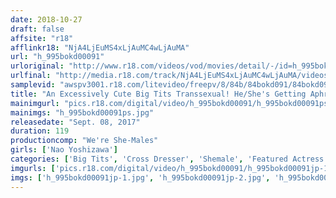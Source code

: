 ```yaml
---
date: 2018-10-27
draft: false
affsite: "r18"
afflinkr18: "NjA4LjEuMS4xLjAuMC4wLjAuMA"
url: "h_995bokd00091"
urloriginal: "http://www.r18.com/videos/vod/movies/detail/-/id=h_995bokd00091"
urlfinal: "http://media.r18.com/track/NjA4LjEuMS4xLjAuMC4wLjAuMA/videos/vod/movies/detail/-/id=h_995bokd00091"
samplevid: "awspv3001.r18.com/litevideo/freepv/8/84b/84bokd091/84bokd091_dmb_w.mp4"
title: "An Excessively Cute Big Tits Transsexual! He/She's Getting Aphrodisiacs Rubbed On His/Her Anal Hole And Cock For Orgasmic Ecstatic Sex Nao Yoshizawa"
mainimgurl: "pics.r18.com/digital/video/h_995bokd00091/h_995bokd00091ps.jpg"
mainimgs: "h_995bokd00091ps.jpg"
releasedate: "Sept. 08, 2017"
duration: 119
productioncomp: "We're She-Males"
girls: ['Nao Yoshizawa']
categories: ['Big Tits', 'Cross Dresser', 'Shemale', 'Featured Actress', 'Creampie', 'Anal Sex', 'Hi-Def']
imgurls: ['pics.r18.com/digital/video/h_995bokd00091/h_995bokd00091jp-1.jpg', 'pics.r18.com/digital/video/h_995bokd00091/h_995bokd00091jp-2.jpg', 'pics.r18.com/digital/video/h_995bokd00091/h_995bokd00091jp-3.jpg', 'pics.r18.com/digital/video/h_995bokd00091/h_995bokd00091jp-4.jpg', 'pics.r18.com/digital/video/h_995bokd00091/h_995bokd00091jp-5.jpg', 'pics.r18.com/digital/video/h_995bokd00091/h_995bokd00091jp-6.jpg', 'pics.r18.com/digital/video/h_995bokd00091/h_995bokd00091jp-7.jpg', 'pics.r18.com/digital/video/h_995bokd00091/h_995bokd00091jp-8.jpg', 'pics.r18.com/digital/video/h_995bokd00091/h_995bokd00091jp-9.jpg', 'pics.r18.com/digital/video/h_995bokd00091/h_995bokd00091jp-10.jpg', 'pics.r18.com/digital/video/h_995bokd00091/h_995bokd00091jp-11.jpg', 'pics.r18.com/digital/video/h_995bokd00091/h_995bokd00091jp-12.jpg', 'pics.r18.com/digital/video/h_995bokd00091/h_995bokd00091jp-13.jpg', 'pics.r18.com/digital/video/h_995bokd00091/h_995bokd00091jp-14.jpg', 'pics.r18.com/digital/video/h_995bokd00091/h_995bokd00091jp-15.jpg', 'pics.r18.com/digital/video/h_995bokd00091/h_995bokd00091jp-16.jpg', 'pics.r18.com/digital/video/h_995bokd00091/h_995bokd00091jp-17.jpg', 'pics.r18.com/digital/video/h_995bokd00091/h_995bokd00091jp-18.jpg', 'pics.r18.com/digital/video/h_995bokd00091/h_995bokd00091jp-19.jpg', 'pics.r18.com/digital/video/h_995bokd00091/h_995bokd00091jp-20.jpg']
imgs: ['h_995bokd00091jp-1.jpg', 'h_995bokd00091jp-2.jpg', 'h_995bokd00091jp-3.jpg', 'h_995bokd00091jp-4.jpg', 'h_995bokd00091jp-5.jpg', 'h_995bokd00091jp-6.jpg', 'h_995bokd00091jp-7.jpg', 'h_995bokd00091jp-8.jpg', 'h_995bokd00091jp-9.jpg', 'h_995bokd00091jp-10.jpg', 'h_995bokd00091jp-11.jpg', 'h_995bokd00091jp-12.jpg', 'h_995bokd00091jp-13.jpg', 'h_995bokd00091jp-14.jpg', 'h_995bokd00091jp-15.jpg', 'h_995bokd00091jp-16.jpg', 'h_995bokd00091jp-17.jpg', 'h_995bokd00091jp-18.jpg', 'h_995bokd00091jp-19.jpg', 'h_995bokd00091jp-20.jpg']
---
```

